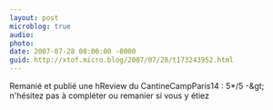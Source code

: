 ```yaml
---
layout: post
microblog: true
audio: 
photo: 
date: 2007-07-28 00:00:00 -0000
guid: http://xtof.micro.blog/2007/07/28/t173243952.html
---
```

Remanié et publié une hReview du CantineCampParis14 : 5*/5 -&amp;gt; n'hésitez pas à compléter ou remanier si vous y étiez

